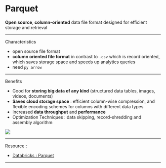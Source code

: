 # Parquet 

**Open source**, **column-oriented** data file format designed for efficient storage and retrieval

---
Characteristics 
- open source file format 
- **column oriented file format** in contrast to `.csv` which is record oriented, which saves storage space and speeds up analytics queries
- need `py arrow `

---
Benefits 
- Good for **storing big data of any kind** (structured data tables, images, videos, documents)
- **Saves cloud storage space** : efficient column-wise compression, and flexible encoding schemes for columns with different data types
- Increased **data throughput** and **performance** 
- Optimization Techniques : data skipping, record-shredding and assembly algorithm

![](Pasted%20image%2020231119055732.png)

---
Resource : 
- [Databricks : Parquet](https://www.databricks.com/glossary/what-is-parquet) 

---